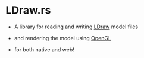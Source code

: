 # LDraw.rs

* A library for reading and writing [LDraw] model files
* and rendering the model using [OpenGL]
* for both native and web!

  [LDraw]: http://www.ldraw.org
  [OpenGL]: https://www.opengl.org
